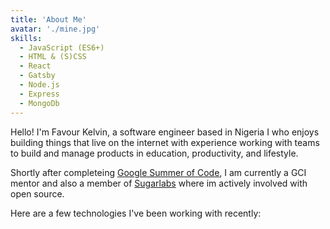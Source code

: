 ```yaml
---
title: 'About Me'
avatar: './mine.jpg'
skills:
  - JavaScript (ES6+)
  - HTML & (S)CSS
  - React
  - Gatsby
  - Node.js
  - Express
  - MongoDb
---
```


Hello! I'm Favour Kelvin, a software engineer based in Nigeria I who enjoys building things that live on the internet with experience working with teams to build and manage products in education, productivity, and lifestyle.

Shortly after completeing [Google Summer of Code](https://summerofcode.withgoogle.com/), I am currently a GCI mentor and also a member of [Sugarlabs](https://sugarlabs.org/) where im actively involved with open source.

Here are a few technologies I've been working with recently:
